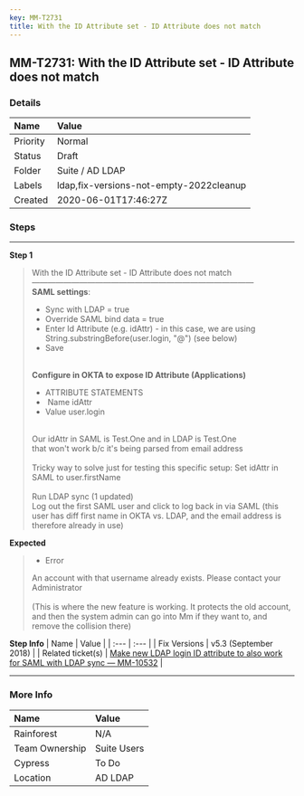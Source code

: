 ```yaml
---
key: MM-T2731
title: With the ID Attribute set - ID Attribute does not match
---
```


## MM-T2731: With the ID Attribute set - ID Attribute does not match

### Details

| Name     | Value                                   |
| :------- | :-------------------------------------- |
| Priority | Normal                                  |
| Status   | Draft                                   |
| Folder   | Suite / AD LDAP                         |
| Labels   | ldap,fix-versions-not-empty-2022cleanup |
| Created  | 2020-06-01T17:46:27Z                    |

### Steps

<hr/>

**Step 1**

> <article>With the ID Attribute set - ID Attribute does not match<br>————————————————————————————<br><strong>SAML settings</strong>:<ul><li>Sync with LDAP = true</li><li>Override SAML bind data = true</li><li>Enter Id Attribute (e.g. idAttr) - in this case, we are using String.substringBefore(user.login, "@") (see below)</li><li>Save<br><br></li></ul><strong>Configure in OKTA to expose ID Attribute (Applications)</strong><ul><li>ATTRIBUTE STATEMENTS</li><li>&nbsp;Name idAttr</li><li>Value user.login</li></ul><br>Our idAttr in SAML is Test.One and in LDAP is Test.One<br>that won't work b/c it's being parsed from email address<br><br>Tricky way to solve just for testing this specific setup: Set idAttr in SAML to user.firstName<br><br>Run LDAP sync (1 updated)<br>Log out the first SAML user and click to log back in via SAML (this user has diff first name in OKTA vs. LDAP, and the email address is therefore already in use)</article>

**Expected**

> <article><ul><li>Error</li></ul>An account with that username already exists. Please contact your Administrator<br><br>(This is where the new feature is working. It protects the old account, and then the system admin can go into Mm if they want to, and remove the collision there)</article>

**Step Info**
| Name | Value |
| :--- | :--- |
| Fix Versions | v5.3 (September 2018) |
| Related ticket(s) | <a href="https://mattermost.atlassian.net/browse/MM-10532">Make new LDAP login ID attribute to also work for SAML with LDAP sync — MM-10532</a> |

<hr/>

### More Info

| Name           | Value       |
| :------------- | :---------- |
| Rainforest     | N/A         |
| Team Ownership | Suite Users |
| Cypress        | To Do       |
| Location       | AD LDAP     |
